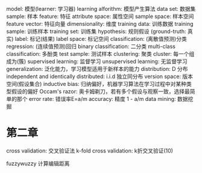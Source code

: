 model: 模型(learner: 学习器)
learning alforithm: 模型产生算法
data set: 数据集
sample: 样本
feature: 特征
attribute space: 属性空间
sample space: 样本空间
feature vector: 特征向量
dimensionality: 维度
training data: 训练数据
training sample: 训练样本
training set: 训练集
hypothesis: 规则假设 (ground-truth: 真实)
label: 标记(结果)
label space: 标记空间
classification: (离散值预测)分类
regression: (连续值预测)回归
binary classification: 二分类
multi-class classification: 多酚类
test sample: 测试样本
clustering: 聚类
cluster: 每一个组成为(簇)
supervised learning: 监督学习
unsupervised learning: 无监督学习
generalization: 泛化能力，学习模型适用于新样本的能力
distribution: D 分布
independent and identically distributed: i.i.d 独立同分布
version space: 版本空间(假设集合)
inductive bias: 归纳偏好，机器学习算法在学习过程中对某种类型假设的偏好
Occam's razor: 奥卡姆剃刀，若有多个假设与观察一致，选择最简单的那个
error rate: 错误率E=a/m
accuracy: 精度 1 - a/m 
data mining: 数据挖掘

# 第二章
cross validation: 交叉验证法
k-fold cross validation: k折交叉验证(10)

fuzzywuzzy 计算编辑距离


